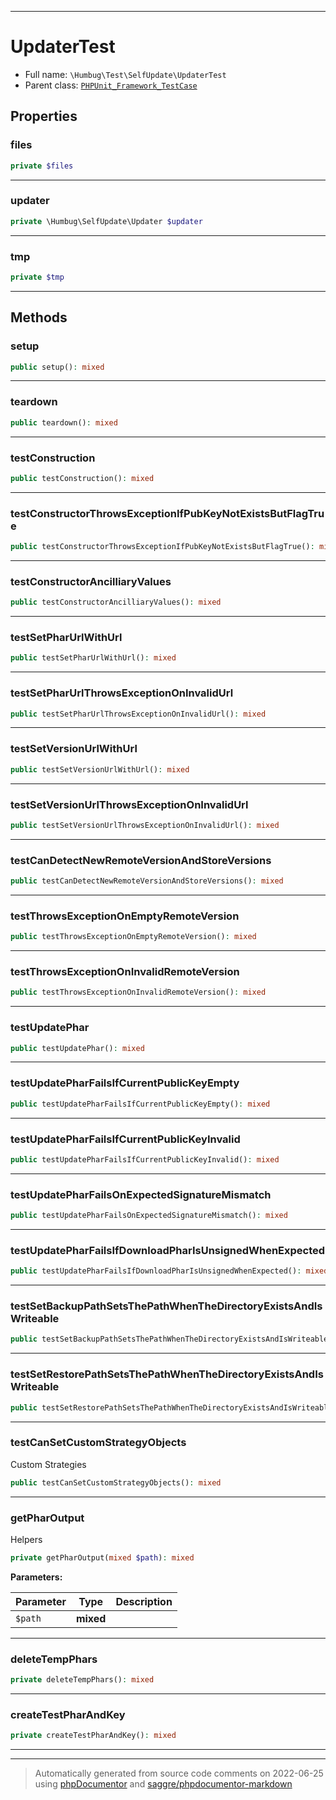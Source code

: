 ***

# UpdaterTest





* Full name: `\Humbug\Test\SelfUpdate\UpdaterTest`
* Parent class: [`PHPUnit_Framework_TestCase`](../../../PHPUnit_Framework_TestCase.md)



## Properties


### files



```php
private $files
```






***

### updater



```php
private \Humbug\SelfUpdate\Updater $updater
```






***

### tmp



```php
private $tmp
```






***

## Methods


### setup



```php
public setup(): mixed
```











***

### teardown



```php
public teardown(): mixed
```











***

### testConstruction



```php
public testConstruction(): mixed
```











***

### testConstructorThrowsExceptionIfPubKeyNotExistsButFlagTrue



```php
public testConstructorThrowsExceptionIfPubKeyNotExistsButFlagTrue(): mixed
```











***

### testConstructorAncilliaryValues



```php
public testConstructorAncilliaryValues(): mixed
```











***

### testSetPharUrlWithUrl



```php
public testSetPharUrlWithUrl(): mixed
```











***

### testSetPharUrlThrowsExceptionOnInvalidUrl



```php
public testSetPharUrlThrowsExceptionOnInvalidUrl(): mixed
```











***

### testSetVersionUrlWithUrl



```php
public testSetVersionUrlWithUrl(): mixed
```











***

### testSetVersionUrlThrowsExceptionOnInvalidUrl



```php
public testSetVersionUrlThrowsExceptionOnInvalidUrl(): mixed
```











***

### testCanDetectNewRemoteVersionAndStoreVersions



```php
public testCanDetectNewRemoteVersionAndStoreVersions(): mixed
```











***

### testThrowsExceptionOnEmptyRemoteVersion



```php
public testThrowsExceptionOnEmptyRemoteVersion(): mixed
```











***

### testThrowsExceptionOnInvalidRemoteVersion



```php
public testThrowsExceptionOnInvalidRemoteVersion(): mixed
```











***

### testUpdatePhar



```php
public testUpdatePhar(): mixed
```











***

### testUpdatePharFailsIfCurrentPublicKeyEmpty



```php
public testUpdatePharFailsIfCurrentPublicKeyEmpty(): mixed
```











***

### testUpdatePharFailsIfCurrentPublicKeyInvalid



```php
public testUpdatePharFailsIfCurrentPublicKeyInvalid(): mixed
```











***

### testUpdatePharFailsOnExpectedSignatureMismatch



```php
public testUpdatePharFailsOnExpectedSignatureMismatch(): mixed
```











***

### testUpdatePharFailsIfDownloadPharIsUnsignedWhenExpected



```php
public testUpdatePharFailsIfDownloadPharIsUnsignedWhenExpected(): mixed
```











***

### testSetBackupPathSetsThePathWhenTheDirectoryExistsAndIsWriteable



```php
public testSetBackupPathSetsThePathWhenTheDirectoryExistsAndIsWriteable(): mixed
```











***

### testSetRestorePathSetsThePathWhenTheDirectoryExistsAndIsWriteable



```php
public testSetRestorePathSetsThePathWhenTheDirectoryExistsAndIsWriteable(): mixed
```











***

### testCanSetCustomStrategyObjects

Custom Strategies

```php
public testCanSetCustomStrategyObjects(): mixed
```











***

### getPharOutput

Helpers

```php
private getPharOutput(mixed $path): mixed
```








**Parameters:**

| Parameter | Type | Description |
|-----------|------|-------------|
| `$path` | **mixed** |  |




***

### deleteTempPhars



```php
private deleteTempPhars(): mixed
```











***

### createTestPharAndKey



```php
private createTestPharAndKey(): mixed
```











***


***
> Automatically generated from source code comments on 2022-06-25 using [phpDocumentor](http://www.phpdoc.org/) and [saggre/phpdocumentor-markdown](https://github.com/Saggre/phpDocumentor-markdown)
